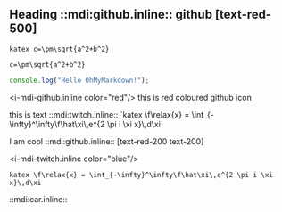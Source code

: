 ## Heading ::mdi:github.inline:: github [text-red-500]

`katex c=\pm\sqrt{a^2+b^2}`

```katex
c=\pm\sqrt{a^2+b^2}
```

```ts {"theme":"nord"}
console.log("Hello OhMyMarkdown!");
```

<i-mdi-github.inline color="red"/> this is red coloured github icon

<p>
<span>this is text ::mdi:twitch.inline::</span>
`katex \f\relax{x} = \int_{-\infty}^\infty\f\hat\xi\,e^{2 \pi i \xi x}\,d\xi`
</p>

I am cool ::mdi:github.inline:: [text-red-200 text-200]

<i-mdi-twitch.inline color="blue"/>

`katex \f\relax{x} = \int_{-\infty}^\infty\f\hat\xi\,e^{2 \pi i \xi x}\,d\xi`

<p>
::mdi:car.inline::
<i-mdi-car.inline color="blue"/>
</p>
